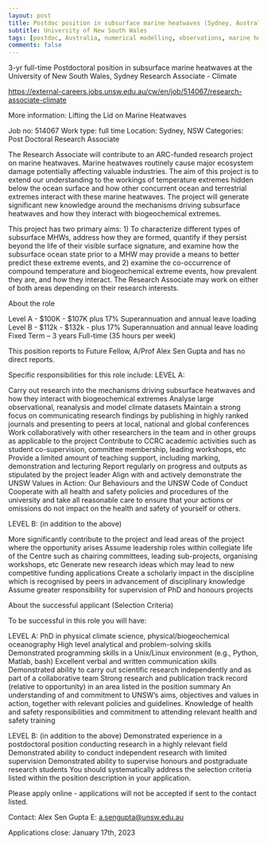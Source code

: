 ```yaml
---
layout: post
title: Postdoc position in subsurface marine heatwaves (Sydney, Australia)
subtitle: University of New South Wales
tags: [postdoc, Australia, numerical modelling, observations, marine heatwaves]
comments: false
---
```

3-yr full-time Postdoctoral position in subsurface marine heatwaves at
the University of New South Wales, Sydney
Research Associate - Climate

https://external-careers.jobs.unsw.edu.au/cw/en/job/514067/research-associate-climate


More information:
Lifting the Lid on Marine Heatwaves

Job no: 514067
Work type: full time
Location: Sydney, NSW
Categories: Post Doctoral Research Associate

The Research Associate will contribute to an ARC-funded research
project on marine heatwaves. Marine heatwaves routinely cause major
ecosystem damage potentially affecting valuable industries. The aim of
this project is to extend our understanding to the workings of
temperature extremes hidden below the ocean surface and how other
concurrent ocean and terrestrial extremes interact with these marine
heatwaves. The project will generate significant new knowledge around
the mechanisms driving subsurface heatwaves and how they interact with
biogeochemical extremes.

This project has two primary aims: 1) To characterize different types
of subsurface MHWs, address how they are formed, quantify if they
persist beyond the life of their visible surface signature, and
examine how the subsurface ocean state prior to a MHW may provide a
means to better predict these extreme events, and 2) examine the
co-occurrence of compound temperature and biogeochemical extreme
events, how prevalent they are, and how they interact. The Research
Associate may work on either of both areas depending on their research
interests.

About the role

Level A - $100K - $107K plus 17% Superannuation and annual leave loading
Level B - $112k - $132k - plus 17% Superannuation and annual leave loading
Fixed Term – 3 years
Full-time (35 hours per week)

This position reports to Future Fellow, A/Prof Alex Sen Gupta and has
no direct reports.

Specific responsibilities for this role include: LEVEL A:

Carry out research into the mechanisms driving subsurface heatwaves
and how they interact with biogeochemical extremes
Analyse large observational, reanalysis and model climate datasets
Maintain a strong focus on communicating research findings by
publishing in highly ranked journals and presenting to peers at local,
national and global conferences
Work collaboratively with other researchers in the team and in other
groups as applicable to the project
Contribute to CCRC academic activities such as student co-supervision,
committee membership, leading workshops, etc
Provide a limited amount of teaching support, including marking,
demonstration and lecturing Report regularly on progress and outputs
as stipulated by the project leader
Align with and actively demonstrate the UNSW Values in Action: Our
Behaviours and the UNSW Code of Conduct
Cooperate with all health and safety policies and procedures of the
university and take all reasonable care to ensure that your actions or
omissions do not impact on the health and safety of yourself or
others.

LEVEL B:
(in addition to the above)

More significantly contribute to the project and lead areas of the
project where the opportunity arises Assume leadership roles within
collegiate life of the Centre such as chairing committees, leading
sub-projects, organising workshops, etc
Generate new research ideas which may lead to new competitive funding
applications
Create a scholarly impact in the discipline which is recognised by
peers in advancement of disciplinary knowledge
Assume greater responsibility for supervision of PhD and honours projects

About the successful applicant (Selection Criteria)

To be successful in this role you will have:

LEVEL A:
PhD in physical climate science, physical/biogeochemical oceanography
High level analytical and problem-solving skills
Demonstrated programming skills in a Unix/Linux environment (e.g.,
Python, Matlab, bash)
Excellent verbal and written communication skills
Demonstrated ability to carry out scientific research independently
and as part of a collaborative team
Strong research and publication track record (relative to opportunity)
in an area listed in the position summary
An understanding of and commitment to UNSW’s aims, objectives and
values in action, together with relevant policies and guidelines.
Knowledge of health and safety responsibilities and commitment to
attending relevant health and safety training

LEVEL B:
(in addition to the above)
Demonstrated experience in a postdoctoral position conducting research
in a highly relevant field Demonstrated ability to conduct independent
research with limited supervision
Demonstrated ability to supervise honours and postgraduate research students
You should systematically address the selection criteria listed within
the position description in your application.

Please apply online - applications will not be accepted if sent to the
contact listed.

Contact: Alex Sen Gupta
E: a.sengupta@unsw.edu.au

Applications close: January 17th, 2023
